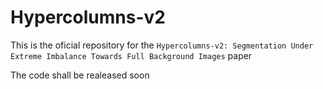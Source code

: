 # Hypercolumns-v2
This is the oficial repository for the `Hypercolumns-v2: Segmentation Under Extreme Imbalance Towards Full Background Images` paper

The code shall be realeased soon
